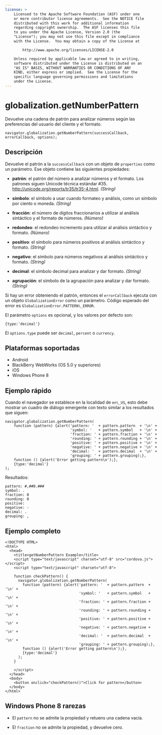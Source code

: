 ```yaml
---
license: >
    Licensed to the Apache Software Foundation (ASF) under one
    or more contributor license agreements.  See the NOTICE file
    distributed with this work for additional information
    regarding copyright ownership.  The ASF licenses this file
    to you under the Apache License, Version 2.0 (the
    "License"); you may not use this file except in compliance
    with the License.  You may obtain a copy of the License at

        http://www.apache.org/licenses/LICENSE-2.0

    Unless required by applicable law or agreed to in writing,
    software distributed under the License is distributed on an
    "AS IS" BASIS, WITHOUT WARRANTIES OR CONDITIONS OF ANY
    KIND, either express or implied.  See the License for the
    specific language governing permissions and limitations
    under the License.
---
```


# globalization.getNumberPattern

Devuelve una cadena de patrón para analizar números según las preferencias del usuario del cliente y el formato.

    navigator.globalization.getNumberPattern(successCallback, errorCallback, options);
    

## Descripción

Devuelve el patrón a la `successCallback` con un objeto de `properties` como un parámetro. Ese objeto contiene las siguientes propiedades:

*   **patrón**: el patrón del número a analizar números y el formato. Los patrones siguen Unicode técnica estándar #35. <http://unicode.org/reports/tr35/tr35-4.html>. *(String)*

*   **símbolo**: el símbolo a usar cuando formateo y análisis, como un símbolo por ciento o moneda. *(String)*

*   **fracción**: el número de dígitos fraccionarios a utilizar al análisis sintáctico y el formato de números. *(Número)*

*   **redondeo**: el redondeo incremento para utilizar al análisis sintáctico y formato. *(Número)*

*   **positivo**: el símbolo para números positivos al análisis sintáctico y formato. *(String)*

*   **negativo**: el símbolo para números negativos al análisis sintáctico y formato. *(String)*

*   **decimal**: el símbolo decimal para analizar y dar formato. *(String)*

*   **agrupación**: el símbolo de la agrupación para analizar y dar formato. *(String)*

Si hay un error obteniendo el patrón, entonces el `errorCallback` ejecuta con un objeto `GlobalizationError` como un parámetro. Código esperado del error es `GlobalizationError.PATTERN\_ERROR`.

El parámetro `options` es opcional, y los valores por defecto son:

    {type:'decimal'}
    

El `options.type` puede ser `decimal`, `percent` o `currency`.

## Plataformas soportadas

*   Android
*   BlackBerry WebWorks (OS 5.0 y superiores)
*   iOS
*   Windows Phone 8

## Ejemplo rápido

Cuando el navegador se establece en la localidad de `en\_US`, esto debe mostrar un cuadro de diálogo emergente con texto similar a los resultados que siguen:

    navigator.globalization.getNumberPattern(
        function (pattern) {alert('pattern: '  + pattern.pattern  + '\n' +
                                  'symbol: '   + pattern.symbol   + '\n' +
                                  'fraction: ' + pattern.fraction + '\n' +
                                  'rounding: ' + pattern.rounding + '\n' +
                                  'positive: ' + pattern.positive + '\n' +
                                  'negative: ' + pattern.negative + '\n' +
                                  'decimal: '  + pattern.decimal  + '\n' +
                                  'grouping: ' + pattern.grouping);},
        function () {alert('Error getting pattern\n');},
        {type:'decimal'}
    );
    

Resultados:

    pattern: #,##0.###
    symbol: .
    fraction: 0
    rounding: 0
    positive:
    negative: -
    decimal: .
    grouping: ,
    

## Ejemplo completo

    <!DOCTYPE HTML>
    <html>
      <head>
        <title>getNumberPattern Example</title>
        <script type="text/javascript" charset="utf-8" src="cordova.js"></script>
        <script type="text/javascript" charset="utf-8">
    
        function checkPattern() {
          navigator.globalization.getNumberPattern(
            function (pattern) {alert('pattern: '  + pattern.pattern  + '\n' +
                                      'symbol: '   + pattern.symbol   + '\n' +
                                      'fraction: ' + pattern.fraction + '\n' +
                                      'rounding: ' + pattern.rounding + '\n' +
                                      'positive: ' + pattern.positive + '\n' +
                                      'negative: ' + pattern.negative + '\n' +
                                      'decimal: '  + pattern.decimal  + '\n' +
                                      'grouping: ' + pattern.grouping);},
            function () {alert('Error getting pattern\n');},
            {type:'decimal'}
          );
        }
    
        </script>
      </head>
      <body>
        <button onclick="checkPattern()">Click for pattern</button>
      </body>
    </html>
    

## Windows Phone 8 rarezas

*   El `pattern` no se admite la propiedad y retuens una cadena vacía.

*   El `fraction` no se admite la propiedad, y devuelve cero.